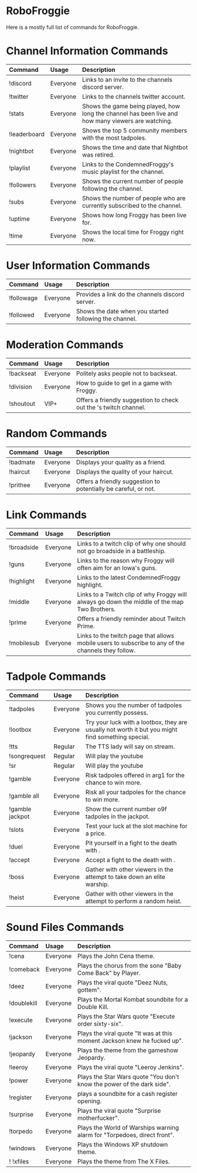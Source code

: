 # RoboFroggie
Here is a mostly full list of commands for RoboFroggie.

# Channel Information Commands

| __Command__         | __Usage__ | __Description__                                                                                    |
|:--------------------|:----------|:---------------------------------------------------------------------------------------------------|
| !discord            | Everyone  | Links to an invite to the channels discord server.                                                 |
| !twitter            | Everyone  | Links to the channels twitter account.                                                             |
| !stats              | Everyone  | Shows the game being played, how long the channel has been live and how many viewers are watching.|
| !leaderboard        | Everyone  | Shows the top 5 community members with the most tadpoles.                                          |
| !nightbot           | Everyone  | Shows the time and date that Nightbot was retired.                                                 |
| !playlist           | Everyone  | Links to the CondemnedFroggy's music playlist for the channel.                                     |
| !followers          | Everyone  | Shows the current number of people following the channel.                                          |
| !subs               | Everyone  | Shows the number of people who are currently subscribed to the channel.                            |
| !uptime             | Everyone  | Shows how long Froggy has been live for.                                                           |
| !time               | Everyone  | Shows the local time for Froggy right now.                                                         |

# User Information Commands

| __Command__         | __Usage__ | __Description__                                                                                    |
|:--------------------|:----------|:---------------------------------------------------------------------------------------------------|
| !followage          | Everyone  | Provides a link do the channels discord server.                                                    |
| !followed           | Everyone  | Shows the date when you started following the channel.                                             |

# Moderation Commands

| __Command__         | __Usage__ | __Description__                                                                                    |
|:--------------------|:----------|:---------------------------------------------------------------------------------------------------|
| !backseat           | Everyone  | Politely asks people not to backseat.                                                              |
| !division           | Everyone  | How to guide to get in a game with Froggy.                                                         |
| !shoutout <name>    | VIP+      | Offers a friendly suggestion to check out the <name>'s twitch channel.                             |

# Random Commands

| __Command__         | __Usage__ | __Description__                                                                                    |
|:--------------------|:----------|:---------------------------------------------------------------------------------------------------|
| !badmate            | Everyone  | Displays your quality as a friend.                                                                 |
| !haircut            | Everyone  | Displays the quality of your haircut.                                                              |
| !prithee            | Everyone  | Offers a friendly suggestion to potentially be careful, or not.                                    |

# Link Commands

| __Command__         | __Usage__ | __Description__                                                                                    |
|:--------------------|:----------|:---------------------------------------------------------------------------------------------------|
| !broadside          | Everyone  | Links to a twitch clip of why one should not go broadside in a battleship.                         |
| !guns               | Everyone  | Links to the reason why Froggy will often aim for an Iowa's guns.                                  |
| !highlight          | Everyone  | Links to the latest CondemnedFroggy highlight.                                                     |
| !middle             | Everyone  | Links to a Twitch clip of why Froggy will always go down the middle of the map Two Brothers.       |
| !prime              | Everyone  | Offers a friendly reminder about Twitch Prime.                                                     |
| !mobilesub          | Everyone  | Links to the twitch page that allows mobile users to subscribe to any of the channels they follow. |

# Tadpole Commands

| __Command__         | __Usage__ | __Description__                                                                                    |
|:--------------------|:----------|:---------------------------------------------------------------------------------------------------|
| !tadpoles           | Everyone  | Shows you the number of tadpoles you currently possess.                                            |
| !lootbox            | Everyone  | Try your luck with a lootbox, they are usually not worth it but you might find something special.  |
| !tts <message>      | Regular   | The TTS lady will say <message> on stream.                                                         |
| !songrequest <link> | Regular   | Will play the youtube <link>                                                                       |
| !sr <link>          | Regular   | Will play the youtube <link>                                                                       |
| !gamble <amount>    | Everyone  | Risk tadpoles offered in arg1 for the chance to win more.                                          |
| !gamble all         | Everyone  | Risk all your tadpoles for the chance to win more.                                                 |
| !gamble jackpot     | Everyone  | Show the current number o9f tadpoles in the jackpot.                                               |
| !slots              | Everyone  | Test your luck at the slot machine for a price.                                                    |
| !duel <username>    | Everyone  | Pit yourself in a fight to the death  with <username>.                                             |
| !accept <username>  | Everyone  | Accept a fight to the death with <username>.                                                       |
| !boss               | Everyone  | Gather with other viewers in the attempt to take down an elite warship.                            |
| !heist <amount>     | Everyone  | Gather with other viewers in the attempt to perform a random heist.                                |

# Sound Files Commands

| __Command__         | __Usage__ | __Description__                                                                                    |
|:--------------------|:----------|:---------------------------------------------------------------------------------------------------|
| !cena               | Everyone  | Plays the John Cena theme.                                                                         |
| !comeback           | Everyone  | Plays the chorus from the sone "Baby Come Back" by Player.                                         |
| !deez               | Everyone  | Plays the viral quote "Deez Nuts, gottem".                                                         |
| !doublekill         | Everyone  | Plays the Mortal Kombat soundbite for a Double Kill.                                               |
| !execute            | Everyone  | Plays the Star Wars quote "Execute order sixty-six".                                               |
| !jackson            | Everyone  | Plays the viral quote "It was at this moment Jackson knew he fucked up".                           |
| !jeopardy           | Everyone  | Plays the theme from the gameshow Jeopardy.                                                        |
| !leeroy             | Everyone  | Plays the viral quote "Leeroy Jenkins".                                                            |
| !power              | Everyone  | Plays the Star Wars quote "You don't know the power of the dark side".                             |
| !register           | Everyone  | plays a soundbite for a cash register opening.                                                     |
| !surprise           | Everyone  | Plays the viral quote "Surprise motherfucker".                                                     |
| !torpedo            | Everyone  | Plays the World of Warships warning alarm for "Torpedoes, direct front".                           |
| !windows            | Everyone  | Plays the Windows XP shutdown theme.                                                               |
! !xfiles             | Everyone  | Plays the theme from The X Files.                                                                  |
